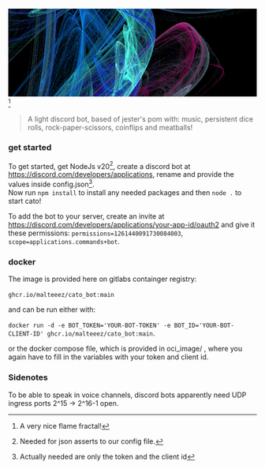 ![flame_fractal](./cache/banner.png)[^3]
> A light discord bot, based of jester's pom with: music, persistent dice rolls, rock-paper-scissors, coinflips and meatballs!

### get started
To get started, get NodeJs v20[^1], create a discord bot at https://discord.com/developers/applications, rename and provide the values inside config.json[^2].  
Now run ``npm install`` to install any needed packages and then ``node .`` to start cato!  

To add the bot to your server, create an invite at https://discord.com/developers/applications/your-app-id/oauth2 and give it these permissions: ``permissions=1261440091730084003``, ``scope=applications.commands+bot``.

### docker
The image is provided here on gitlabs containger registry:

``ghcr.io/malteeez/cato_bot:main``

and can be run either with:

``docker run -d -e BOT_TOKEN='YOUR-BOT-TOKEN' -e BOT_ID='YOUR-BOT-CLIENT-ID' ghcr.io/malteeez/cato_bot:main``.

or the docker compose file, which is provided in oci_image/ , where you again have to fill in the variables with your token and client id.


### Sidenotes
To be able to speak in voice channels, discord bots apparently need UDP ingress ports 2^15 -> 2^16-1 open.


[^1]: Needed for json asserts to our config file.
[^2]: Actually needed are only the token and the client id
[^3]: A very nice flame fractal!
